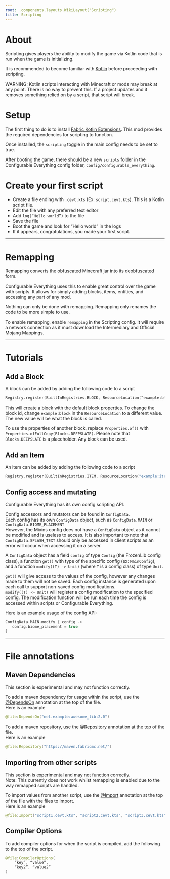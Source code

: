 ```yaml
---
root: .components.layouts.WikiLayout("Scripting")
title: Scripting
---
```


# About
Scripting gives players the ability to modify the game via Kotlin code that is run when the game is initializing.

It is recommended to become familiar with [Kotlin](https://kotlinlang.org/docs) before proceeding with scripting.

WARNING: Kotlin scripts interacting with Minecraft or mods may break at any point. There is no way to prevent this. If a project updates and it removes something relied on by a script, that script will break.

# Setup
The first thing to do is to install [Fabric Kotlin Extensions](https://modrinth.com/mod/fabric-kotlin-extensions). This mod provides the required dependencies for scripting to function.

Once installed, the `scripting` toggle in the main config needs to be set to true.

After booting the game, there should be a new `scripts` folder in the Configurable Everything config folder, `config/configurable_everything`.

# Create your first script
- Create a file ending with `.cevt.kts` (Ex: `script.cevt.kts`). This is a Kotlin script file.
- Edit the file with any preferred text editor
- Add `log(“Hello world”)` to the file
- Save the file
- Boot the game and look for “Hello world” in the logs
- If it appears, congratulations, you made your first script.

***

# Remapping
Remapping converts the obfuscated Minecraft jar into its deobfuscated form.

Configurable Everything uses this to enable great control over the game with scripts. It allows for simply adding blocks, items, entities, and accessing any part of any mod.

Nothing can only be done with remapping. Remapping only renames the code to be more simple to use.


To enable remapping, enable `remapping` in the Scripting config. It will require a network connection as it must download the Intermediary and Official Mojang Mappings.

***

# Tutorials

## Add a Block

A block can be added by adding the following code to a script
```kotlin
Registry.register(BuiltInRegistries.BLOCK, ResourceLocation(“example:block”), Block(Properties.of()))
```
This will create a block with the default block properties. To change the block id, change `example:block` in the `ResourceLocation` to a different value. The new value will be what the block is called.

To use the properties of another block, replace `Properties.of()` with `Properties.ofFullCopy(Blocks.DEEPSLATE)`. Please note that `Blocks.DEEPSLATE` is a placeholder. Any block can be used.

## Add an Item

An item can be added by adding the following code to a script
```kotlin
Registry.register(BuiltInRegistries.ITEM, ResourceLocation("example:item"), Item(Item.Properties()))`
```

## Config access and mutating

Configurable Everything has its own config scripting API.

Config accessors and mutators can be found in `ConfigData`.  
Each config has its own `ConfigData` object, such as `ConfigData.MAIN` or `ConfigData.BIOME_PLACEMENT`  
However, the Mixins config does not have a `ConfigData` object as it cannot be modified and is useless to access. It is also important to note that `ConfigData.SPLASH_TEXT` should only be accessed in client scripts as an error will occur when accessing it on a server.

A `ConfigData` object has a field `config` of type `Config` (the FrozenLib config class), a function `get()` with type of the specific config (ex: `MainConfig`), and a function `modify((T) -> Unit)` (where `T` is a config class) of type `Unit`.

`get()` will give access to the values of the config, however any changes made to them will not be saved. Each config instance is generated upon each call to support non-saved config modifications.  
`modify((T) -> Unit)` will register a config modification to the specified config. The modification function will be run each time the config is accessed within scripts or Configurable Everything.

Here is an example usage of the config API:
```kotlin
ConfigData.MAIN.modify { config ->
   config.biome_placement = true
}
```

***

# File annotations

## Maven Dependencies
This section is experimental and may not function correctly.

To add a maven dependency for usage within the script, use the [@DependsOn](https://github.com/JetBrains/kotlin/blob/master/libraries/scripting/dependencies/src/kotlin/script/experimental/dependencies/annotations.kt) annotation at the top of the file.  
Here is an example
```kotlin
@file:DependsOn("net.example:awesome_lib:2.0")
```

To add a maven repository, use the [@Repository](https://github.com/JetBrains/kotlin/blob/master/libraries/scripting/dependencies/src/kotlin/script/experimental/dependencies/annotations.kt) annotation at the top of the file.  
Here is an example
```kotlin
@file:Repository("https://maven.fabricmc.net/")
```

## Importing from other scripts
This section is experimental and may not function correctly.  
Note: This currently does not work whilst remapping is enabled due to the way remapped scripts are handled.

To import values from another script, use the [@Import](https://github.com/FrozenBlock/Configurable-Everything/blob/master/src/main/java/net/frozenblock/configurableeverything/scripting/util/Annotations.kt) annotation at the top of the file with the files to import.  
Here is an example
```kotlin
@file:Import("script1.cevt.kts", "script2.cevt.kts", "script3.cevt.kts")
```

## Compiler Options

To add compiler options for when the script is compiled, add the following to the top of the script.
```kotlin
@file:CompilerOptions(
    “key”, “value”,
    “key2”, “value2”
)
```